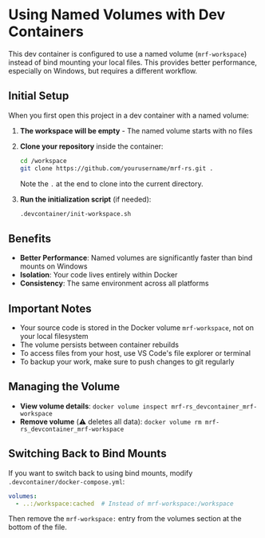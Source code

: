 # Using Named Volumes with Dev Containers

This dev container is configured to use a named volume (`mrf-workspace`) instead of bind mounting your local files. This provides better performance, especially on Windows, but requires a different workflow.

## Initial Setup

When you first open this project in a dev container with a named volume:

1. **The workspace will be empty** - The named volume starts with no files
2. **Clone your repository** inside the container:
   ```bash
   cd /workspace
   git clone https://github.com/yourusername/mrf-rs.git .
   ```
   Note the `.` at the end to clone into the current directory.

3. **Run the initialization script** (if needed):
   ```bash
   .devcontainer/init-workspace.sh
   ```

## Benefits

- **Better Performance**: Named volumes are significantly faster than bind mounts on Windows
- **Isolation**: Your code lives entirely within Docker
- **Consistency**: The same environment across all platforms

## Important Notes

- Your source code is stored in the Docker volume `mrf-workspace`, not on your local filesystem
- The volume persists between container rebuilds
- To access files from your host, use VS Code's file explorer or terminal
- To backup your work, make sure to push changes to git regularly

## Managing the Volume

- **View volume details**: `docker volume inspect mrf-rs_devcontainer_mrf-workspace`
- **Remove volume** (⚠️ deletes all data): `docker volume rm mrf-rs_devcontainer_mrf-workspace`

## Switching Back to Bind Mounts

If you want to switch back to using bind mounts, modify `.devcontainer/docker-compose.yml`:

```yaml
volumes:
  - ..:/workspace:cached  # Instead of mrf-workspace:/workspace
```

Then remove the `mrf-workspace:` entry from the volumes section at the bottom of the file. 